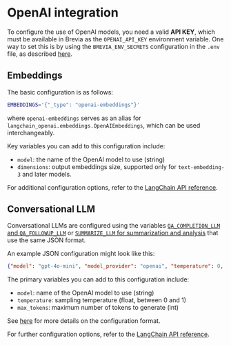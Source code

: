 # OpenAI integration

To configure the use of OpenAI models, you need a valid **API KEY**, which must be available in Brevia as the `OPENAI_API_KEY` environment variable. One way to set this is by using the `BREVIA_ENV_SECRETS` configuration in the `.env` file, as described [here](../config.md#brevia-env-secrets).

## Embeddings

The basic configuration is as follows:

```bash
EMBEDDINGS='{"_type": "openai-embeddings"}'
```

where `openai-embeddings` serves as an alias for `langchain_openai.embeddings.OpenAIEmbeddings`, which can be used interchangeably.

Key variables you can add to this configuration include:

- `model`: the name of the OpenAI model to use (string)
- `dimensions`: output embeddings size, supported only for `text-embedding-3` and later models.

For additional configuration options, refer to the [LangChain API reference](https://python.langchain.com/api_reference/openai/embeddings/langchain_openai.embeddings.base.OpenAIEmbeddings.html).

## Conversational LLM

Conversational LLMs are configured using the variables [`QA_COMPLETION_LLM` and `QA_FOLLOWUP_LLM`](../config.md#qa-and-chat) or [`SUMMARIZE_LLM` for summarization and analysis](../config.md#summarization) that use the same JSON format.

An example JSON configuration might look like this:

```json
{"model": "gpt-4o-mini", "model_provider": "openai", "temperature": 0, "max_tokens": 1000}
```

The primary variables you can add to this configuration include:

- `model`: name of the OpenAI model to use (string)
- `temperature`: sampling temperature (float, between 0 and 1)
- `max_tokens`: maximum number of tokens to generate (int)

See [here](overview.md#model-configuration-formats) for more details on the configuration format.

For further configuration options, refer to the [LangChain API reference](https://python.langchain.com/api_reference/openai/chat_models/langchain_openai.chat_models.base.ChatOpenAI.html#langchain_openai.chat_models.base.ChatOpenAI).
